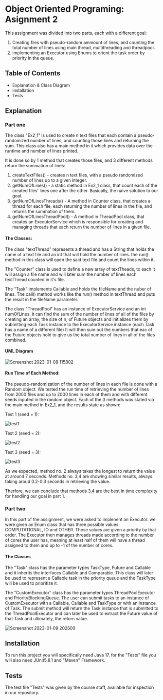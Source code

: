 # Object Oriented Programing: Asignment 2
This assignment was divided into two parts, each with a different goal:
1. Creating files with pseudo-random ammount of lines, and counting the total number of lines using main thread, multithreading and threadpool.
2. Implementing an Executor using Enums to orient the task order by priority in the queue.


## Table of Contents

- Explanation & Class Diagram
- Installation
- Tests


## Explanation

### Part one

The class "Ex2_1" is used to create n text files that each contain a pseudo-randomized number of lines, and counting those lines and returning the sum.
This class also has a main method in it which provides data over the runtime and number of lines printed.

It is done so by 1 method that creates those files, and 3 different methods return the summation of lines:

1) createTextFiles() - creates n text files, with a pseudo randomized number of lines up to a given integer.
2) getNumOfLines() - a static method in Ex2_1 class, that count each of the created files' lines one after the other. Basically, the naive solution to our goal.
3) getNumOfLinesThreads() - A method in Counter class, that creates a thread for each file, each returning the number of lines in the file, and returns the summation of them.
4) getNumOfLinesThreadPool() - A method in ThreadPool class, that creates an ExecutorService which is responsible for creating and managing threads that each return the number of lines in a given file.

#### The Classes:

The class "textThread" represents a thread and has a String that holds the name of a text file and an int that will hold the number of lines. the run() method in this class will open the said text file and count the lines within it.

The "Counter" class is used to define a new array of textTheads, to each it will assign a file name and will later sum the number of lines each textThread counted in it's file. 

The "Task" implements Callable<Integer> and holds the fileName and the nuber of lines. The call() method works like the run() method in textThread and puts the result in the fileName parameter.

The class "ThreadPool" has an instance of ExecutorService and an int numOfLines. it can find the sum of the number of lines of all of the files by creating an array, the size of n, of Future objects and initializes them by submitting each Task instance to the ExecutorService instance (each Task has a name of a different file)
It will then sum out the numbers that eac of the Future objects hold to give us the total number of lines in all of the files combined.
  
#### UML Diagram
  
![Screenshot 2023-01-08 115802](https://user-images.githubusercontent.com/117165853/211407012-47978b71-4d09-44e9-bd8e-7d177a983963.png)

#### Run Time of Each Method:
  
The pseudo-randomization of the number of lines in each file is done with a Random object. 
We tested the run time of retrieving the number of lines from 2000 files and up to 2000 lines in each of them and with different seeds inputed in the random object.
Each of the 3 methods was stated via the main method in Ex2_1, and the results state as shown:

Test 1 (seed = 1):

![test1](https://user-images.githubusercontent.com/117165853/211409860-dfd5e52d-568f-4397-b911-b513f9a0d2e4.png)

  
Test 2 (seed = 2):

![test2](https://user-images.githubusercontent.com/117165853/211409871-0b933b4a-84b2-495d-bf93-36ca8b040320.png)

Test 3 (seed = 3):
  
![test3](https://user-images.githubusercontent.com/117165853/211409891-84bdf055-9c15-4aea-87f2-82ecd71361d0.png)

 
As we expected, method no. 2 always takes the longest to return the value at around 7 seconds.
Methods no. 3,4 are showing similar results, always taking aroud 0.2-0.3 seconds in retrieving the value.

Therfore, we can conclude that methods 3,4 are the best in time complexity for handling our goal in part 1.


### Part two

In this part of the assignment, we were asked to implenent an Executor. we were given an Enum class that has three possible values: COMPUTATIONAL, IO and OTHER.
These values are given a priority by that order. The Executor then manages threads made according to the number of cores the user has, meaning at least half of them will have a thread assigned to them and up to -1 of the number of cores.
  
#### The Classes


The "Task" class has the parameter types TaskType, Future<T> and Callable<T> and it inherits the interfaces Callable and Comparable. This class will later be used to represent a Callable task in the priority queue and the TaskType will be used to prioritize it.
  
The "CustomExecutor" class has the parameter types ThreadPoolExecutor and PriorityBlockingQueue<Runnable>. The user can submit tasks to an instance of CustomExecutor with a Callable<T>, Callable<T> and TaskType or with an instance of Task. The submit method will return the Task instance that is submitted to the ThreadPoolExecutor and can later be used to extract the Future value of that Task and ultimately, the return value.
  
![Screenshot 2023-01-09 202600](https://user-images.githubusercontent.com/117165853/211407121-3338ffd8-fbcc-43c9-817e-2d79e71a4835.png)

  
## Installation

To run this project you will specifically need Java 17. for the "Tests" file you will also need JUnit5.8.1 and "Maven" Framework.
  
## Tests
  
The test file "Tests" was given by the course staff, available for inspection in our repository.

